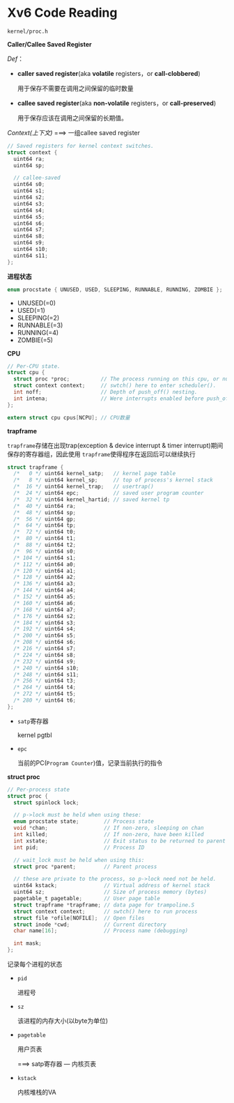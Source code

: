 # Xv6 Code Reading

`kernel/proc.h` 

**Caller/Callee Saved Register**

*Def*：

- **caller saved register**(aka **volatile** registers，or **call-clobbered**)

  用于保存不需要在调用之间保留的临时数量

- **callee saved register**(aka **non-volatile** registers，or **call-preserved**)

  用于保存应该在调用之间保留的长期值。

*Context(上下文)* ===> 一组callee saved register

```C
// Saved registers for kernel context switches.
struct context {
  uint64 ra;
  uint64 sp;

  // callee-saved
  uint64 s0;
  uint64 s1;
  uint64 s2;
  uint64 s3;
  uint64 s4;
  uint64 s5;
  uint64 s6;
  uint64 s7;
  uint64 s8;
  uint64 s9;
  uint64 s10;
  uint64 s11;
};
```

**进程状态**

```C
enum procstate { UNUSED, USED, SLEEPING, RUNNABLE, RUNNING, ZOMBIE };
```

- UNUSED(=0)
- USED(=1)
- SLEEPING(=2)
- RUNNABLE(=3)
- RUNNING(=4)
- ZOMBIE(=5)

**CPU**

```C
// Per-CPU state.
struct cpu {
  struct proc *proc;          // The process running on this cpu, or null.
  struct context context;     // swtch() here to enter scheduler().
  int noff;                   // Depth of push_off() nesting.
  int intena;                 // Were interrupts enabled before push_off()?
};

extern struct cpu cpus[NCPU]; // CPU数量
```

**trapframe**

`trapframe`存储在出现trap(exception & device interrupt & timer interrupt)期间保存的寄存器组，因此使用 `trapframe`使得程序在返回后可以继续执行

```C
struct trapframe {
  /*   0 */ uint64 kernel_satp;   // kernel page table
  /*   8 */ uint64 kernel_sp;     // top of process's kernel stack
  /*  16 */ uint64 kernel_trap;   // usertrap()
  /*  24 */ uint64 epc;           // saved user program counter
  /*  32 */ uint64 kernel_hartid; // saved kernel tp
  /*  40 */ uint64 ra;
  /*  48 */ uint64 sp;
  /*  56 */ uint64 gp;
  /*  64 */ uint64 tp;
  /*  72 */ uint64 t0;
  /*  80 */ uint64 t1;
  /*  88 */ uint64 t2;
  /*  96 */ uint64 s0;
  /* 104 */ uint64 s1;
  /* 112 */ uint64 a0;
  /* 120 */ uint64 a1;
  /* 128 */ uint64 a2;
  /* 136 */ uint64 a3;
  /* 144 */ uint64 a4;
  /* 152 */ uint64 a5;
  /* 160 */ uint64 a6;
  /* 168 */ uint64 a7;
  /* 176 */ uint64 s2;
  /* 184 */ uint64 s3;
  /* 192 */ uint64 s4;
  /* 200 */ uint64 s5;
  /* 208 */ uint64 s6;
  /* 216 */ uint64 s7;
  /* 224 */ uint64 s8;
  /* 232 */ uint64 s9;
  /* 240 */ uint64 s10;
  /* 248 */ uint64 s11;
  /* 256 */ uint64 t3;
  /* 264 */ uint64 t4;
  /* 272 */ uint64 t5;
  /* 280 */ uint64 t6;
};
```

- `satp`寄存器

  kernel pgtbl

- `epc`

  当前的PC(`Program Counter`)值，记录当前执行的指令

**struct proc**

```C
// Per-process state
struct proc {
  struct spinlock lock;

  // p->lock must be held when using these:
  enum procstate state;        // Process state
  void *chan;                  // If non-zero, sleeping on chan
  int killed;                  // If non-zero, have been killed
  int xstate;                  // Exit status to be returned to parent's wait
  int pid;                     // Process ID

  // wait_lock must be held when using this:
  struct proc *parent;         // Parent process

  // these are private to the process, so p->lock need not be held.
  uint64 kstack;               // Virtual address of kernel stack
  uint64 sz;                   // Size of process memory (bytes)
  pagetable_t pagetable;       // User page table
  struct trapframe *trapframe; // data page for trampoline.S
  struct context context;      // swtch() here to run process
  struct file *ofile[NOFILE];  // Open files
  struct inode *cwd;           // Current directory
  char name[16];               // Process name (debugging)

  int mask;
};
```

记录每个进程的状态

- `pid`

  进程号

- `sz`

  该进程的内存大小(以byte为单位)

- `pagetable`

  用户页表

  ===> satp寄存器 — 内核页表

- `kstack`

  内核堆栈的VA
